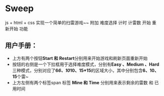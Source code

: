 # Sweep
js + html + css 实现一个简单的扫雷游戏~~ 附加 难度选择 计时 计雷数 开始 重新开始 功能

## 用户手册：
* 上方有两个按钮**Start 和 Restart**分别用来开始游戏和刷新页面重新开始
* 按钮的右侧是一个下拉框用于选择难度模式，分别有**Easy 、Medium 、Hard** 三种模式，分别对应了**6*6、10*10、15*15**的区域大小，其中分别包含**6、10、15**个雷~
* 上方左侧有两个标签span 标签 **Mine 和 Time** 分别用来表示剩余的雷数 和 已用时间 
